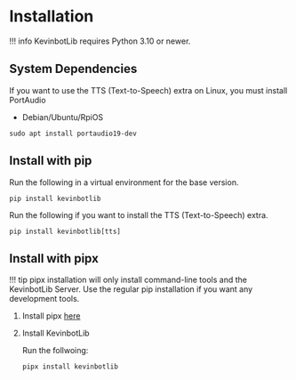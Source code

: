 # Installation

!!! info
    KevinbotLib requires Python 3.10 or newer.

## System Dependencies

If you want to use the TTS (Text-to-Speech) extra on Linux, you must install PortAudio

* Debian/Ubuntu/RpiOS

```console
sudo apt install portaudio19-dev
```

## Install with pip

Run the following in a virtual environment for the base version.
```console
pip install kevinbotlib
```

Run the following if you want to install the TTS (Text-to-Speech) extra.
```console
pip install kevinbotlib[tts]
```

## Install with pipx

!!! tip
    pipx installation will only install command-line tools and the KevinbotLib Server.
    Use the regular pip installation if you want any development tools.

1. Install pipx [here](https://pipx.pypa.io/latest/installation/)
2. Install KevinbotLib

    Run the follwoing:
    ```console
    pipx install kevinbotlib
    ```
